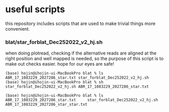 # useful scripts
this repository includes scripts that are used to make trivial things more convenient.


### blat/star_forblat_Dec252022_v2_hj.sh

when doing plotread, checking if the alternative reads are aligned at the right position and well mapped is needed, so the purpose of this script is to make out checks easier. hope for our eyes are safe!
```shell
(base) hojin@ihojin-ui-MacBookPro blat % ls
ABR_17_1083229_2027286_star.txt	star_forblat_Dec252022_v2_hj.sh
(base) hojin@ihojin-ui-MacBookPro blat % sh star_forblat_Dec252022_v2_hj.sh ABR_17_1083229_2027286_star.txt

(base) hojin@ihojin-ui-MacBookPro blat % ls
ABR_17_1083229_2027286_star.txt		star_forblat_Dec252022_v2_hj.sh
ABR_17_1083229_2027286_star_star.txt
```
